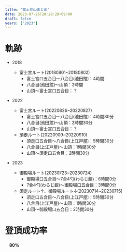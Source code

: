 ```yaml
---
title: "富士登山まとめ"
date: 2023-07-26T20:28:28+09:00
draft: false
years: ["2023"]
---
```

# 軌跡
- 2018
  - 富士宮ルート(20180801~20180802)
    - 富士宮口五合目〜八合目(池田館)：4時間
    - 八合目(池田館)〜山頂：2時間
    - 山頂〜富士宮口五合目：？

- 2022
  - 富士宮ルート(20220826~20220827)
    - 富士宮口五合目〜八合目(池田館)：4時間30分
    - 八合目(池田館)〜山頂：2時間30分
    - 山頂〜富士宮口五合目：？
  - 須走ルート(20220909~20220910)
    - 須走口五合目〜八合目(上江戸屋)：5時間30分
    - 八合目(上江戸屋)〜山頂：1時間30分
    - 山頂〜須走口五合目：2時間30分

- 2023
  - 御殿場ルート(20230723~20230724)
    - 御殿場口五合目〜7合4勺(わらじ館)：6時間0分
    - 7合4勺(わらじ館)〜御殿場口五合目：3時間0分
  - 須走ルート↑、御殿場ルート↓(20230714~20230715)
    - 須走口五合目〜八合目(上江戸屋)：5時間30分
    - 八合目(上江戸屋)〜山頂：1時間30分
    - 山頂〜御殿場口五合目：2時間30分

# 登頂成功率
　**80%**
